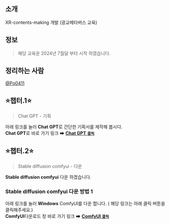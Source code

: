 ## 소개
XR-contents-making 개발 (광교메타버스 교육)

## 정보
> 해당 교육운 2024년 7월달 부터 시작 하였습니다.

## 정리하는 사람
[@Po0411](https://github.com/Po0411)

## ⭐챕터.1⭐
>Chat GPT - 기획

아래 링크를 눌러 **Chat GPT**로 간단한 기획서를 제작해 봅시다.<br>
**Chat GPT**로 바로 가기 링크 ➡ [**Chat GPT** <code>**클릭**</code>](https://chatgpt.com/)

## ⭐챕터.2⭐
> Stable diffusion comfyui - 다운

**Stable diffusion comfyui** 다운 하겠습니다.<br>

### Stable diffusion comfyui 다운 방법 1
아래 링크를 눌러 **Windows** ComfyUI를 다운 합니다. ( 해당 링크는 아래 클릭 버튼을 클릭해주세요.)<br>
**ComfyUI**다운로드 창 바로 가기 링크 ➡ [**ComfyUI** <code>**클릭**</code>](https://github.com/comfyanonymous/ComfyUI?tab=readme-ov-file#installing)
